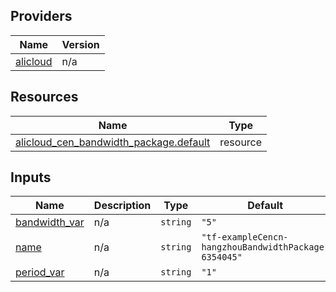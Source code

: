 <!-- BEGIN_TF_DOCS -->
## Providers

| Name | Version |
|------|---------|
| <a name="provider_alicloud"></a> [alicloud](#provider\_alicloud) | n/a |

## Resources

| Name | Type |
|------|------|
| [alicloud_cen_bandwidth_package.default](https://registry.terraform.io/providers/hashicorp/alicloud/latest/docs/resources/cen_bandwidth_package) | resource |

## Inputs

| Name | Description | Type | Default | Required |
|------|-------------|------|---------|:--------:|
| <a name="input_bandwidth_var"></a> [bandwidth\_var](#input\_bandwidth\_var) | n/a | `string` | `"5"` | no |
| <a name="input_name"></a> [name](#input\_name) | n/a | `string` | `"tf-exampleCencn-hangzhouBandwidthPackage-6354045"` | no |
| <a name="input_period_var"></a> [period\_var](#input\_period\_var) | n/a | `string` | `"1"` | no |
<!-- END_TF_DOCS -->    